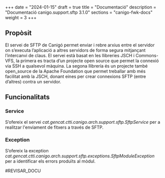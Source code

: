 +++
date        = "2024-01-15"
draft        = true
title       = "Documentació"
description = "Documentació canigo.support.sftp 3.1.0"
sections    = "canigo-fwk-docs"
weight      = 3
+++

## Propòsit

El servei de SFTP de Canigó permet enviar i rebre arxius entre el servidor on s’executa l’aplicació a altres servidors de forma segura mitjançant l’intercanvi de claus. El servei està basat en les llibreries JSCH i Commons-VFS, la primera es tracta d’un projecte open source que permet la connexió via SSH a qualsevol màquina. La segona llibrería és un projecte també open_source de la Apache Foundation que permet treballar amb més facilitat amb la JSCH, donant eines per crear connexions SFTP (entre d’altres) contra un servidor.

## Funcionalitats

### Service

S’ofereix el servei *cat.gencat.ctti.canigo.arch.support.sftp.SftpService* per a realitzar l'enviament de fitxers a través de SFTP.

### Exception

S’ofereix la exception *cat.gencat.ctti.canigo.arch.support.sftp.exceptions.SftpModuleException* per a identificar els errors produïts al mòdul.


#REVISAR_DOCU 